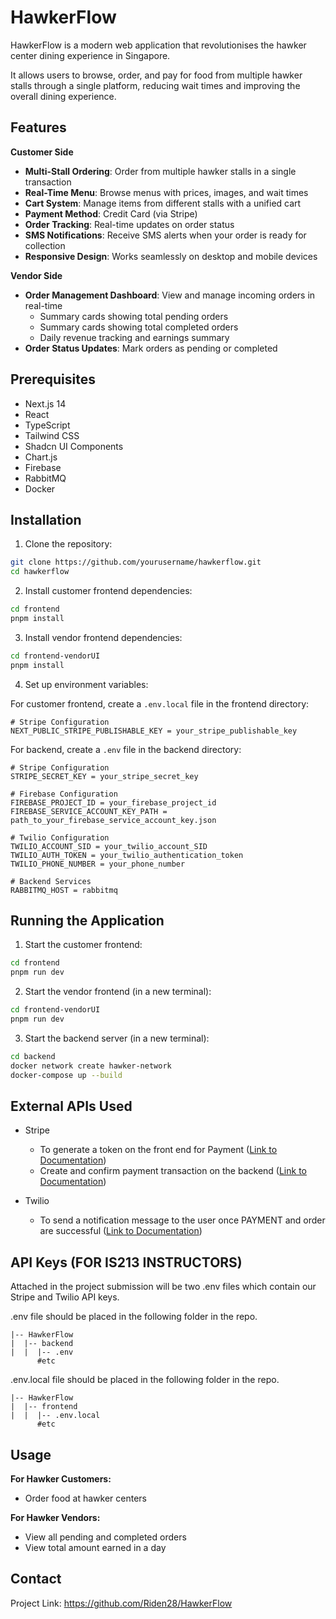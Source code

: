 
# HawkerFlow

HawkerFlow is a modern web application that revolutionises the hawker center dining experience in Singapore. 

It allows users to browse, order, and pay for food from multiple hawker stalls through a single platform, reducing wait times and improving the overall dining experience.


## Features

**Customer Side**
- **Multi-Stall Ordering**: Order from multiple hawker stalls in a single transaction
- **Real-Time Menu**: Browse menus with prices, images, and wait times
- **Cart System**: Manage items from different stalls with a unified cart
- **Payment Method**: Credit Card (via Stripe)
- **Order Tracking**: Real-time updates on order status
- **SMS Notifications**: Receive SMS alerts when your order is ready for collection
- **Responsive Design**: Works seamlessly on desktop and mobile devices

**Vendor Side**
- **Order Management Dashboard**: View and manage incoming orders in real-time
  - Summary cards showing total pending orders
  - Summary cards showing total completed orders
  - Daily revenue tracking and earnings summary
- **Order Status Updates**: Mark orders as pending or completed
## Prerequisites
- Next.js 14 
- React
- TypeScript
- Tailwind CSS
- Shadcn UI Components
- Chart.js 
- Firebase 
- RabbitMQ 
- Docker
## Installation

1. Clone the repository:
```bash
git clone https://github.com/yourusername/hawkerflow.git
cd hawkerflow
```

2. Install customer frontend dependencies:
```bash
cd frontend
pnpm install
```

3. Install vendor frontend dependencies:
```bash
cd frontend-vendorUI
pnpm install
```

4. Set up environment variables:

For customer frontend, create a `.env.local` file in the frontend directory:
```
# Stripe Configuration
NEXT_PUBLIC_STRIPE_PUBLISHABLE_KEY = your_stripe_publishable_key
```

For backend, create a `.env` file in the backend directory:
```
# Stripe Configuration
STRIPE_SECRET_KEY = your_stripe_secret_key

# Firebase Configuration
FIREBASE_PROJECT_ID = your_firebase_project_id
FIREBASE_SERVICE_ACCOUNT_KEY_PATH = path_to_your_firebase_service_account_key.json

# Twilio Configuration
TWILIO_ACCOUNT_SID = your_twilio_account_SID
TWILIO_AUTH_TOKEN = your_twilio_authentication_token
TWILIO_PHONE_NUMBER = your_phone_number

# Backend Services
RABBITMQ_HOST = rabbitmq
```
## Running the Application
1. Start the customer frontend:
```bash
cd frontend
pnpm run dev
```

2. Start the vendor frontend (in a new terminal):
```bash
cd frontend-vendorUI
pnpm run dev
```

3. Start the backend server (in a new terminal):
```bash
cd backend
docker network create hawker-network
docker-compose up --build
```
## External APIs Used
- Stripe
    - To generate a token on the front end for Payment ([Link to Documentation](https://docs.stripe.com/js/tokens/create_token?type=cardElement))
    - Create and confirm payment transaction on the backend ([Link to Documentation](https://docs.stripe.com/api/payment_methods?lang=python))

- Twilio 
    - To send a notification message to the user once PAYMENT and order are successful ([Link to Documentation](https://www.twilio.com/docs/messaging/quickstart/python#send-an-outbound-sms-with-python))
## API Keys (FOR IS213 INSTRUCTORS)
Attached in the project submission will be two .env files which contain our Stripe and Twilio API keys.

.env file should be placed in the following folder in the repo.
```
|-- HawkerFlow
|  |-- backend
|  |  |-- .env
      #etc
```

.env.local file should be placed in the following folder in the repo.
```
|-- HawkerFlow
|  |-- frontend
|  |  |-- .env.local
      #etc
```
## Usage
**For Hawker Customers:**
- Order food at hawker centers

**For Hawker Vendors:**
- View all pending and completed orders
- View total amount earned in a day
## Contact
Project Link: https://github.com/Riden28/HawkerFlow